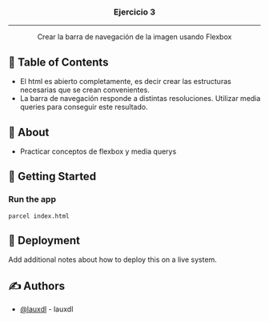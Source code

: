 <h3 align="center">Ejercicio 3</h3>

---

<p align="center"> Crear la barra de navegación de la imagen usando Flexbox
    <br> 
</p>

## 📝 Table of Contents
- El html es abierto completamente, es decir crear las estructuras necesarias que se crean convenientes.
- La barra de navegación responde a distintas resoluciones. Utilizar media queries para conseguir este resultado.

## 🧐 About <a name = "about"></a>

- Practicar conceptos de flexbox y media querys

## 🏁 Getting Started <a name = "getting_started"></a>

### Run the app

```
parcel index.html
```

## 🚀 Deployment <a name = "deployment"></a>

Add additional notes about how to deploy this on a live system.


## ✍️ Authors <a name = "authors"></a>

- [@lauxdl](https://github.com/lauxdl) - lauxdl



